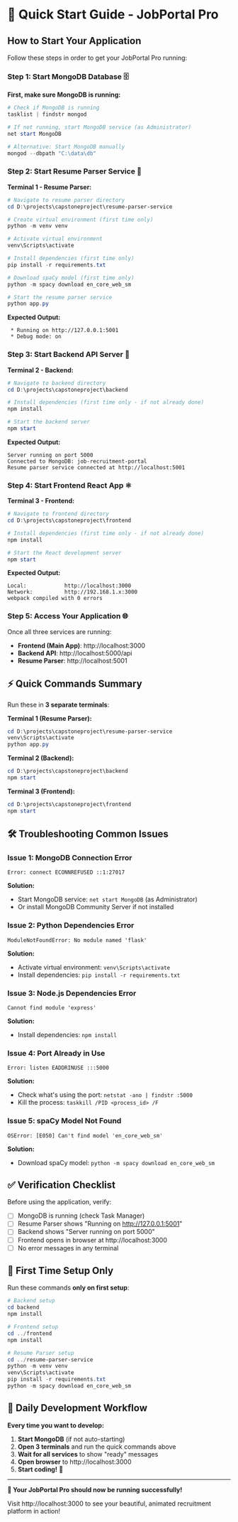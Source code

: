# 🚀 Quick Start Guide - JobPortal Pro

## How to Start Your Application

Follow these steps in order to get your JobPortal Pro running:

### Step 1: Start MongoDB Database 🗄️

**First, make sure MongoDB is running:**

```powershell
# Check if MongoDB is running
tasklist | findstr mongod

# If not running, start MongoDB service (as Administrator)
net start MongoDB

# Alternative: Start MongoDB manually
mongod --dbpath "C:\data\db"
```

### Step 2: Start Resume Parser Service 🐍

**Terminal 1 - Resume Parser:**

```powershell
# Navigate to resume parser directory
cd D:\projects\capstoneproject\resume-parser-service

# Create virtual environment (first time only)
python -m venv venv

# Activate virtual environment
venv\Scripts\activate

# Install dependencies (first time only)
pip install -r requirements.txt

# Download spaCy model (first time only)
python -m spacy download en_core_web_sm

# Start the resume parser service
python app.py
```

**Expected Output:**
```
 * Running on http://127.0.0.1:5001
 * Debug mode: on
```

### Step 3: Start Backend API Server 🔧

**Terminal 2 - Backend:**

```powershell
# Navigate to backend directory
cd D:\projects\capstoneproject\backend

# Install dependencies (first time only - if not already done)
npm install

# Start the backend server
npm start
```

**Expected Output:**
```
Server running on port 5000
Connected to MongoDB: job-recruitment-portal
Resume parser service connected at http://localhost:5001
```

### Step 4: Start Frontend React App ⚛️

**Terminal 3 - Frontend:**

```powershell
# Navigate to frontend directory
cd D:\projects\capstoneproject\frontend

# Install dependencies (first time only - if not already done)
npm install

# Start the React development server
npm start
```

**Expected Output:**
```
Local:            http://localhost:3000
Network:          http://192.168.1.x:3000
webpack compiled with 0 errors
```

### Step 5: Access Your Application 🌐

Once all three services are running:

- **Frontend (Main App)**: http://localhost:3000
- **Backend API**: http://localhost:5000/api
- **Resume Parser**: http://localhost:5001

## ⚡ Quick Commands Summary

Run these in **3 separate terminals**:

**Terminal 1 (Resume Parser):**
```powershell
cd D:\projects\capstoneproject\resume-parser-service
venv\Scripts\activate
python app.py
```

**Terminal 2 (Backend):**
```powershell
cd D:\projects\capstoneproject\backend
npm start
```

**Terminal 3 (Frontend):**
```powershell
cd D:\projects\capstoneproject\frontend
npm start
```

## 🛠️ Troubleshooting Common Issues

### Issue 1: MongoDB Connection Error
```
Error: connect ECONNREFUSED ::1:27017
```
**Solution:**
- Start MongoDB service: `net start MongoDB` (as Administrator)
- Or install MongoDB Community Server if not installed

### Issue 2: Python Dependencies Error
```
ModuleNotFoundError: No module named 'flask'
```
**Solution:**
- Activate virtual environment: `venv\Scripts\activate`
- Install dependencies: `pip install -r requirements.txt`

### Issue 3: Node.js Dependencies Error
```
Cannot find module 'express'
```
**Solution:**
- Install dependencies: `npm install`

### Issue 4: Port Already in Use
```
Error: listen EADDRINUSE :::5000
```
**Solution:**
- Check what's using the port: `netstat -ano | findstr :5000`
- Kill the process: `taskkill /PID <process_id> /F`

### Issue 5: spaCy Model Not Found
```
OSError: [E050] Can't find model 'en_core_web_sm'
```
**Solution:**
- Download spaCy model: `python -m spacy download en_core_web_sm`

## ✅ Verification Checklist

Before using the application, verify:

- [ ] MongoDB is running (check Task Manager)
- [ ] Resume Parser shows "Running on http://127.0.0.1:5001"
- [ ] Backend shows "Server running on port 5000"
- [ ] Frontend opens in browser at http://localhost:3000
- [ ] No error messages in any terminal

## 🎯 First Time Setup Only

Run these commands **only on first setup**:

```powershell
# Backend setup
cd backend
npm install

# Frontend setup  
cd ../frontend
npm install

# Resume Parser setup
cd ../resume-parser-service
python -m venv venv
venv\Scripts\activate
pip install -r requirements.txt
python -m spacy download en_core_web_sm
```

## 🔄 Daily Development Workflow

**Every time you want to develop:**

1. **Start MongoDB** (if not auto-starting)
2. **Open 3 terminals** and run the quick commands above
3. **Wait for all services** to show "ready" messages
4. **Open browser** to http://localhost:3000
5. **Start coding!** 🚀

---

**🎉 Your JobPortal Pro should now be running successfully!**

Visit http://localhost:3000 to see your beautiful, animated recruitment platform in action!
